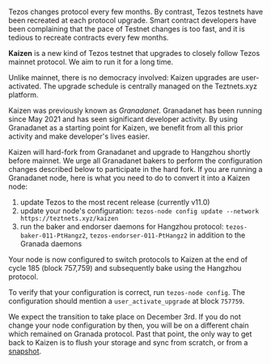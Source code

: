 Tezos changes protocol every few months. By contrast, Tezos testnets have been recreated at each protocol upgrade. Smart contract developers have been complaining that the pace of Testnet changes is too fast, and it is tedious to recreate contracts every few months.

**Kaizen** is a new kind of Tezos testnet that upgrades to closely follow Tezos mainnet protocol. We aim to run it for a long time.

Unlike mainnet, there is no democracy involved: Kaizen upgrades are user-activated. The upgrade schedule is centrally managed on the Teztnets.xyz platform.

Kaizen was previously known as *Granadanet*. Granadanet has been running since May 2021 and has seen significant developer activity. By using Granadanet as a starting point for Kaizen, we benefit from all this prior activity and make developer's lives easier.

Kaizen will hard-fork from Granadanet and upgrade to Hangzhou shortly before mainnet. We urge all Granadanet bakers to perform the configuration changes described below to participate in the hard fork. If you are running a Granadanet node, here is what you need to do to convert it into a Kaizen node:

1. update Tezos to the most recent release (currently v11.0)
1. update your node's configuration: `tezos-node config update --network https://teztnets.xyz/kaizen`
1. run the baker and endorser daemons for Hangzhou protocol: `tezos-baker-011-PtHangz2`, `tezos-endorser-011-PtHangz2` in addition to the Granada daemons

Your node is now configured to switch protocols to Kaizen at the end of cycle 185 (block 757,759) and subsequently bake using the Hangzhou protocol.

To verify that your configuration is correct, run `tezos-node config`. The configuration should mention a `user_activate_upgrade` at block `757759`.

We expect the transition to take place on December 3rd. If you do not change your node configuration by then, you will be on a different chain which remained on Granada protocol. Past that point, the only way to get back to Kaizen is to flush your storage and sync from scratch, or from a [snapshot](https://xtz-shots.io).
